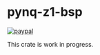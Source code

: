 # pynq-z1-bsp

[![paypal](https://img.shields.io/badge/Donate-PayPal-green.svg)](https://www.paypal.com/donate/?hosted_button_id=E648MA54L53J6)

This crate is work in progress.
